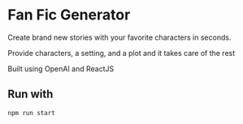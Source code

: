 # Fan Fic Generator

Create brand new stories with your favorite characters in seconds.

Provide characters, a setting, and a plot and it takes care of the rest

Built using OpenAI and ReactJS

## Run with

`npm run start`
